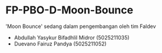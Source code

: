 # FP-PBO-D-Moon-Bounce
'Moon Bounce' sedang dalam pengembangan oleh tim Faldev
- Abdullah Yasykur Bifadhlil Midror (5025211035)
- Duevano Fairuz Pandya (5025211052)
